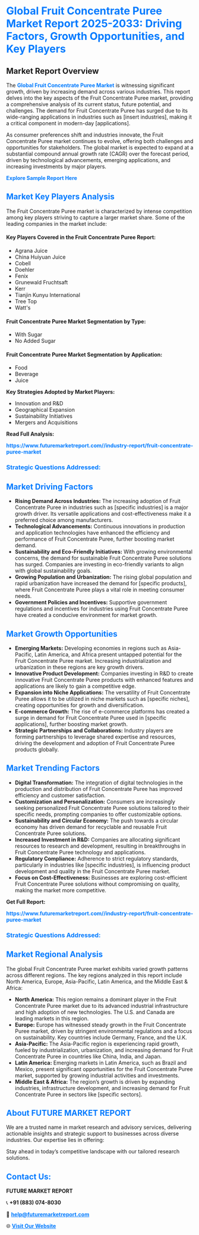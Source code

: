 <h1 style="color: #007BFF;">Global Fruit Concentrate Puree Market Report 2025-2033: Driving Factors, Growth Opportunities, and Key Players</h1>

<section id="overview">
<h2>Market Report Overview</h2>
<p>The <a href="https://www.futuremarketreport.com//industry-report/fruit-concentrate-puree-market" style="color: #007BFF; text-decoration: none;"><strong>Global Fruit Concentrate Puree Market</strong></a> is witnessing significant growth, driven by increasing demand across various industries. This report delves into the key aspects of the Fruit Concentrate Puree market, providing a comprehensive analysis of its current status, future potential, and challenges. The demand for Fruit Concentrate Puree has surged due to its wide-ranging applications in industries such as [insert industries], making it a critical component in modern-day [applications].</p>
<p>As consumer preferences shift and industries innovate, the Fruit Concentrate Puree market continues to evolve, offering both challenges and opportunities for stakeholders. The global market is expected to expand at a substantial compound annual growth rate (CAGR) over the forecast period, driven by technological advancements, emerging applications, and increasing investments by major players.</p>
</section>

<section id="overview">
<p><a href="https://www.futuremarketreport.com//request-sample/reportId=54338" style="color: #007BFF; text-decoration: none;"><strong>Explore Sample Report Here</strong></a></p>
</section>

<section id="key-players">
<h2 style="color: #007BFF;">Market Key Players Analysis</h2>
<p>The Fruit Concentrate Puree market is characterized by intense competition among key players striving to capture a larger market share. Some of the leading companies in the market include:</p>
<h4>Key Players Covered in the Fruit Concentrate Puree Report:</h4>
<ul><li>Agrana Juice</li><li>China Huiyuan Juice</li><li>Cobell</li><li>Doehler</li><li>Fenix</li><li>Grunewald Fruchtsaft</li><li>Kerr</li><li>Tianjin Kunyu International</li><li>Tree Top</li><li>Watt&#039;s</li></ul>
<h4>Fruit Concentrate Puree Market Segmentation by Type:</h4>
<ul><li>With Sugar</li><li>No Added Sugar</li></ul>

<h4>Fruit Concentrate Puree Market Segmentation by Application:</h4>
<ul><li>Food</li><li>Beverage</li><li>Juice</li></ul>
<p><strong>Key Strategies Adopted by Market Players:</strong></p>
<ul>
<li>Innovation and R&D</li>
<li>Geographical Expansion</li>
<li>Sustainability Initiatives</li>
<li>Mergers and Acquisitions</li>
</ul>
</section>

<section>
<p><strong>Read Full Analysis: </strong></p><a href="https://www.futuremarketreport.com//industry-report/fruit-concentrate-puree-market" style="color: #007BFF; text-decoration: none;"><strong>https://www.futuremarketreport.com//industry-report/fruit-concentrate-puree-market</strong></a>
<h3 style="color: #007BFF;">Strategic Questions Addressed:</h3>
</section>

<section id="driving-factors">
<h2 style="color: #007BFF;">Market Driving Factors</h2>
<ul>
<li><strong>Rising Demand Across Industries:</strong> The increasing adoption of Fruit Concentrate Puree in industries such as [specific industries] is a major growth driver. Its versatile applications and cost-effectiveness make it a preferred choice among manufacturers.</li>
<li><strong>Technological Advancements:</strong> Continuous innovations in production and application technologies have enhanced the efficiency and performance of Fruit Concentrate Puree, further boosting market demand.</li>
<li><strong>Sustainability and Eco-Friendly Initiatives:</strong> With growing environmental concerns, the demand for sustainable Fruit Concentrate Puree solutions has surged. Companies are investing in eco-friendly variants to align with global sustainability goals.</li>
<li><strong>Growing Population and Urbanization:</strong> The rising global population and rapid urbanization have increased the demand for [specific products], where Fruit Concentrate Puree plays a vital role in meeting consumer needs.</li>
<li><strong>Government Policies and Incentives:</strong> Supportive government regulations and incentives for industries using Fruit Concentrate Puree have created a conducive environment for market growth.</li>
</ul>
</section>

<section id="growth-opportunities">
<h2 style="color: #007BFF;">Market Growth Opportunities</h2>
<ul>
<li><strong>Emerging Markets:</strong> Developing economies in regions such as Asia-Pacific, Latin America, and Africa present untapped potential for the Fruit Concentrate Puree market. Increasing industrialization and urbanization in these regions are key growth drivers.</li>
<li><strong>Innovative Product Development:</strong> Companies investing in R&D to create innovative Fruit Concentrate Puree products with enhanced features and applications are likely to gain a competitive edge.</li>
<li><strong>Expansion into Niche Applications:</strong> The versatility of Fruit Concentrate Puree allows it to be utilized in niche markets such as [specific niches], creating opportunities for growth and diversification.</li>
<li><strong>E-commerce Growth:</strong> The rise of e-commerce platforms has created a surge in demand for Fruit Concentrate Puree used in [specific applications], further boosting market growth.</li>
<li><strong>Strategic Partnerships and Collaborations:</strong> Industry players are forming partnerships to leverage shared expertise and resources, driving the development and adoption of Fruit Concentrate Puree products globally.</li>
</ul>
</section>

<section id="trending-factors">
<h2 style="color: #007BFF;">Market Trending Factors</h2>
<ul>
<li><strong>Digital Transformation:</strong> The integration of digital technologies in the production and distribution of Fruit Concentrate Puree has improved efficiency and customer satisfaction.</li>
<li><strong>Customization and Personalization:</strong> Consumers are increasingly seeking personalized Fruit Concentrate Puree solutions tailored to their specific needs, prompting companies to offer customizable options.</li>
<li><strong>Sustainability and Circular Economy:</strong> The push towards a circular economy has driven demand for recyclable and reusable Fruit Concentrate Puree solutions.</li>
<li><strong>Increased Investment in R&D:</strong> Companies are allocating significant resources to research and development, resulting in breakthroughs in Fruit Concentrate Puree technology and applications.</li>
<li><strong>Regulatory Compliance:</strong> Adherence to strict regulatory standards, particularly in industries like [specific industries], is influencing product development and quality in the Fruit Concentrate Puree market.</li>
<li><strong>Focus on Cost-Effectiveness:</strong> Businesses are exploring cost-efficient Fruit Concentrate Puree solutions without compromising on quality, making the market more competitive.</li>
</ul>
</section>

<section>
<p><strong>Get Full Report: </strong></p><a href="https://www.futuremarketreport.com//industry-report/fruit-concentrate-puree-market" style="color: #007BFF; text-decoration: none;"><strong>https://www.futuremarketreport.com//industry-report/fruit-concentrate-puree-market</strong></a>
<h3 style="color: #007BFF;">Strategic Questions Addressed:</h3>
</section>


<section id="regional-analysis">
<h2 style="color: #007BFF;">Market Regional Analysis</h2>
<p>The global Fruit Concentrate Puree market exhibits varied growth patterns across different regions. The key regions analyzed in this report include North America, Europe, Asia-Pacific, Latin America, and the Middle East & Africa:</p>
<ul>
<li><strong>North America:</strong> This region remains a dominant player in the Fruit Concentrate Puree market due to its advanced industrial infrastructure and high adoption of new technologies. The U.S. and Canada are leading markets in this region.</li>
<li><strong>Europe:</strong> Europe has witnessed steady growth in the Fruit Concentrate Puree market, driven by stringent environmental regulations and a focus on sustainability. Key countries include Germany, France, and the U.K.</li>
<li><strong>Asia-Pacific:</strong> The Asia-Pacific region is experiencing rapid growth, fueled by industrialization, urbanization, and increasing demand for Fruit Concentrate Puree in countries like China, India, and Japan.</li>
<li><strong>Latin America:</strong> Emerging markets in Latin America, such as Brazil and Mexico, present significant opportunities for the Fruit Concentrate Puree market, supported by growing industrial activities and investments.</li>
<li><strong>Middle East & Africa:</strong> The region’s growth is driven by expanding industries, infrastructure development, and increasing demand for Fruit Concentrate Puree in sectors like [specific sectors].</li>
</ul>
</section>

<footer>
<h2 style="color: #007BFF;">About FUTURE MARKET REPORT</h2>
<p>We are a trusted name in market research and advisory services, delivering actionable insights and strategic support to businesses across diverse industries. Our expertise lies in offering:</p>

<p>Stay ahead in today’s competitive landscape with our tailored research solutions.</p>

<h2 style="color: #007BFF;">Contact Us:</h2>
<p><strong>FUTURE MARKET REPORT</strong></p>
<p>📞 <strong>+91 (883) 074-8030</strong></p>
<p>📧 <strong><a href="mailto:help@futuremarketreport.com" style="color: #007BFF;">help@futuremarketreport.com</a></strong></p>
<p>🌐 <strong><a href="https://www.futuremarketreport.com/" style="color: #007BFF;">Visit Our Website</a></strong></p>
</footer>